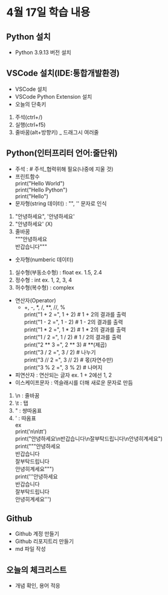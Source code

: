 # 4월 17일 학습 내용
## Python 설치
- Python 3.9.13 버전 설치
## VSCode 설치(IDE:통합개발환경)
- VSCode 설치
- VSCode Python Extension 설치
- 오늘의 단축키
1. 주석(ctrl+/)
2. 실행(ctrl+f5)
3. 줄바꿈(alt+방향키) _ 드래그시 여러줄
## Python(인터프리터 언어:줄단위)
- 주석 : # 주석_협력위해 필요(나중에 지울 것)
- 프린트함수<br/>print("Hello World")  
print("Hello Python")  
print("Hello")
- 문자형(string 데이터) : "", '' 문자로 인식
1. "안녕하세요", '안녕하세요'
2. "안녕하세요' (X)
3. 줄바꿈<br/>"""안녕하세요<br/>반갑습니다"""
- 숫자형(numberic 데이터)
1. 실수형(부동소수형) : float ex. 1.5, 2.4
2. 정수형 : int ex. 1, 2, 3, 4
3. 허수형(복수형) : complex
- 연산자(Operator)
  - +, -, *, /, **, //, %<br/>
  print("1 + 2 =", 1 + 2) # 1 + 2의 결과를 출력<br/>
print("1 - 2 =", 1 - 2) # 1 - 2의 결과를 출력<br/>
print("1 * 2 =", 1 * 2) # 1 * 2의 결과를 출력<br/>
print("1 / 2 =", 1 / 2) # 1 / 2의 결과를 출력<br/>
print("2 ** 3 =", 2 ** 3) # **(제곱)<br/>
print("3 / 2 =", 3 / 2) # 나누기<br/>
print("3 // 2 =", 3 // 2) # 몫(자연수만)<br/>
print("3 % 2 =", 3 % 2) # 나머지<br/>
- 피연산자 : 연산되는 글자 ex. 1 + 2에선 1, 2
- 이스케이프문자 : 역슬래시를 더해 새로운 문자로 만듬
1. \n : 줄바꿈
2. \t : 탭
3. \" : 쌍따옴표
4. \' : 따옴표<br/>
  ex<br/>
print('n\n\tt')<br/>
print("안녕하세요\n반갑습니다\n잘부탁드립니다\n안녕히계세요")<br/>
print("""안녕하세요<br/>
반갑습니다<br/>
잘부탁드립니다<br/>
안녕히계세요""")<br/>
print('''안녕하세요<br/>
반갑습니다<br/>
잘부탁드립니다<br/>
안녕히계세요''')<br/>
## Github
- Github 계정 만들기
- Github 리포지트리 만들기
- md 파일 작성
## 오늘의 체크리스트
- 개념 확인, 용어 적응
